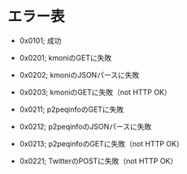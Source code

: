 
# エラー表

- 0x0101; 成功

- 0x0201; kmoniのGETに失敗
- 0x0202; kmoniのJSONパースに失敗
- 0x0203; kmoniのGETに失敗（not HTTP OK）

- 0x0211; p2peqinfoのGETに失敗
- 0x0212; p2peqinfoのJSONパースに失敗
- 0x0213; p2peqinfoのGETに失敗（not HTTP OK）

- 0x0221; TwitterのPOSTに失敗（not HTTP OK）
